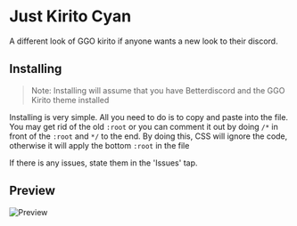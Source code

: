 # Just Kirito Cyan 
A different look of  GGO kirito if anyone wants a new look to their discord.

## Installing
> Note: Installing will assume that you have Betterdiscord and the GGO Kirito theme installed

Installing is very simple. All you need to do is to copy and paste into the file. 
<br> You may get rid of the old `:root` or you can comment it out by doing `/*` in front of the `:root` and `*/` to the end. By doing this, CSS will ignore the code, otherwise it will apply the bottom `:root` in the file

If there is any issues, state them in the 'Issues' tap.

## Preview
![Preview](https://raw.githubusercontent.com/VaporousCreeper/BetterDiscord-ThemesAndPlugins/master/Themes/GGO_Kirito/templates/just_kirito_cyan/just_kirito_cyan_preview.PNG)
